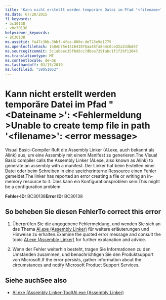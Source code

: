 ```yaml
---
title: 'Kann nicht erstellt werden temporäre Datei im Pfad "<filename>": <error message>'
ms.date: 07/20/2015
f1_keywords:
- bc30138
- vbc30138
helpviewer_keywords:
- BC30138
ms.assetid: fa47c3bb-3bbf-4fca-800e-de728e9e1779
ms.openlocfilehash: 1b8eb75e131641076aa48fa8a4c0ce32a2ddbd47
ms.sourcegitcommit: 5c1abeec15fbddcc7dbaa729fabc1f1f29f12045
ms.translationtype: MT
ms.contentlocale: de-DE
ms.lasthandoff: 03/15/2019
ms.locfileid: "58051062"
---
```

# <a name="unable-to-create-temp-file-in-path-filename-error-message"></a><span data-ttu-id="1960e-102">Kann nicht erstellt werden temporäre Datei im Pfad "\<Dateiname >': \<Fehlermeldung ></span><span class="sxs-lookup"><span data-stu-id="1960e-102">Unable to create temp file in path '\<filename>': \<error message></span></span>
<span data-ttu-id="1960e-103">Visual Basic-Compiler Ruft die Assembly Linker (Al.exe, auch bekannt als Alink) aus, um eine Assembly mit einem Manifest zu generieren.</span><span class="sxs-lookup"><span data-stu-id="1960e-103">The Visual Basic compiler calls the Assembly Linker (Al.exe, also known as Alink) to generate an assembly with a manifest.</span></span> <span data-ttu-id="1960e-104">Der Linker hat beim Erstellen einer Datei oder beim Schreiben in eine speicherinterne Ressource einen Fehler gemeldet.</span><span class="sxs-lookup"><span data-stu-id="1960e-104">The linker has reported an error creating a file or writing an in-memory resource to it.</span></span> <span data-ttu-id="1960e-105">Dies kann ein Konfigurationsproblem sein.</span><span class="sxs-lookup"><span data-stu-id="1960e-105">This might be a configuration problem.</span></span>  
  
 <span data-ttu-id="1960e-106">**Fehler-ID:** BC30138</span><span class="sxs-lookup"><span data-stu-id="1960e-106">**Error ID:** BC30138</span></span>  
  
## <a name="to-correct-this-error"></a><span data-ttu-id="1960e-107">So beheben Sie diesen Fehler</span><span class="sxs-lookup"><span data-stu-id="1960e-107">To correct this error</span></span>  
  
1.  <span data-ttu-id="1960e-108">Überprüfen Sie die angegebene Fehlermeldung, und wenden Sie sich an das Thema [Al.exe (Assembly Linker)](../../framework/tools/al-exe-assembly-linker.md) für weitere erläuterungen und Hinweise zu erhalten.</span><span class="sxs-lookup"><span data-stu-id="1960e-108">Examine the quoted error message and consult the topic  [Al.exe (Assembly Linker)](../../framework/tools/al-exe-assembly-linker.md) for further explanation and advice.</span></span>  
  
2.  <span data-ttu-id="1960e-109">Wenn der Fehler weiterhin besteht, tragen Sie Informationen zu den Umständen zusammen, und benachrichtigen Sie den Produktsupport von Microsoft.</span><span class="sxs-lookup"><span data-stu-id="1960e-109">If the error persists, gather information about the circumstances and notify Microsoft Product Support Services.</span></span>  
  
## <a name="see-also"></a><span data-ttu-id="1960e-110">Siehe auch</span><span class="sxs-lookup"><span data-stu-id="1960e-110">See also</span></span>

- [<span data-ttu-id="1960e-111">Al.exe (Assembly Linker-Tool)</span><span class="sxs-lookup"><span data-stu-id="1960e-111">Al.exe (Assembly Linker)</span></span>](../../framework/tools/al-exe-assembly-linker.md)
